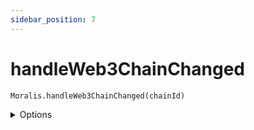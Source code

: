 ```yaml
---
sidebar_position: 7
---
```


# handleWeb3ChainChanged

`Moralis.handleWeb3ChainChanged(chainId)`

<details><summary>Options</summary><br/>

- `chainId` (required)
  
</details>


